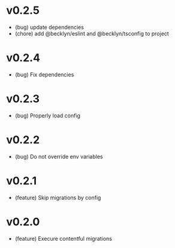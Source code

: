 # v0.2.5

-   (bug) update dependencies
-   (chore) add @becklyn/eslint and @becklyn/tsconfig to project

# v0.2.4

-   (bug) Fix dependencies

# v0.2.3

-   (bug) Properly load config

# v0.2.2

-   (bug) Do not override env variables

# v0.2.1

-   (feature) Skip migrations by config

# v0.2.0

-   (feature) Execure contentful migrations
